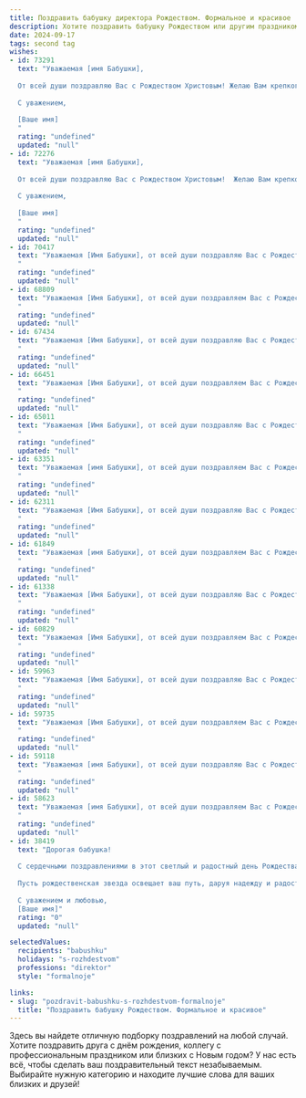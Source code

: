 ```yaml
---
title: Поздравить бабушку директора Рождеством. Формальное и красивое
description: Хотите поздравить бабушку Рождеством или другим праздником? Наш ИИ создаст незабываемое поздравление, а вы обязательно выделитесь среди других.  
date: 2024-09-17
tags: second tag
wishes:
- id: 73291
  text: "Уважаемая [имя Бабушки],
  
  От всей души поздравляю Вас с Рождеством Христовым! Желаю Вам крепкого здоровья, душевного тепла и светлых праздничных дней в кругу любимых людей. Пусть этот праздник принесет в Ваш дом мир, радость и благополучие.
  
  С уважением,
  
  [Ваше имя]
  "
  rating: "undefined"
  updated: "null"
- id: 72276
  text: "Уважаемая [имя Бабушки],
  
  От всей души поздравляю Вас с Рождеством Христовым!  Желаю Вам крепкого здоровья, душевного тепла, семейного благополучия и  радости в новом году. Пусть праздничная атмосфера Рождества принесет Вам мир и спокойствие.
  
  С уважением,
  
  [Ваше имя]
  "
  rating: "undefined"
  updated: "null"
- id: 70417
  text: "Уважаемая [Имя Бабушки], от всей души поздравляю Вас с Рождеством! Желаю Вам крепкого здоровья, душевного тепла, семейного благополучия и Божьей милости. Пусть праздничные дни наполнятся радостью и светлыми моментами. Счастливого Рождества!
  "
  rating: "undefined"
  updated: "null"
- id: 68809
  text: "Уважаемая [Имя Бабушки], от всей души поздравляем Вас с Рождеством Христовым! Желаем Вам крепкого здоровья, душевного спокойствия и благополучия в Новом году. Пусть этот светлый праздник принесет в Вашу жизнь мир, любовь и радость!
  "
  rating: "undefined"
  updated: "null"
- id: 67434
  text: "Уважаемая [Имя Бабушки], от всей души поздравляю Вас с Рождеством Христовым! Желаю Вам крепкого здоровья, благополучия, мира и добра в Вашем доме. Пусть этот светлый праздник принесет Вам радость, тепло и уют, а Новый год будет полон надежд и успехов.
  "
  rating: "undefined"
  updated: "null"
- id: 66451
  text: "Уважаемая [Имя Бабушки], от всей души поздравляем Вас с Рождеством Христовым! Желаем Вам крепкого здоровья, душевного тепла, благополучия и радости в новом году. Пусть этот праздник станет для Вас временем семейного счастья и исполнения всех желаний.
  "
  rating: "undefined"
  updated: "null"
- id: 65011
  text: "Уважаемая [Имя Бабушки], от всей души поздравляю Вас с Рождеством Христовым! Желаю Вам крепкого здоровья, душевного тепла, семейного благополучия и исполнения всех Ваших желаний! Пусть этот светлый праздник принесет в Ваш дом мир, радость и любовь!
  "
  rating: "undefined"
  updated: "null"
- id: 63351
  text: "Уважаемая [имя Бабушки], от всей души поздравляем Вас с Рождеством Христовым! Желаем Вам крепкого здоровья, душевного тепла, благополучия и светлых праздников в кругу близких. Пусть Рождество принесет в Ваш дом мир, радость и исполнение всех желаний!
  "
  rating: "undefined"
  updated: "null"
- id: 62311
  text: "Уважаемая [Имя Бабушки], от всей души поздравляю Вас с Рождеством Христовым! Пусть этот светлый праздник наполнит Ваш дом радостью, теплом и любовью близких. Желаю Вам крепкого здоровья, благополучия и долгих лет жизни. Пусть каждый день будет наполнен смыслом, а все Ваши начинания окажутся успешными.
  "
  rating: "undefined"
  updated: "null"
- id: 61849
  text: "Уважаемая [имя Бабушки], от всей души поздравляем Вас с Рождеством Христовым! Желаем Вам крепкого здоровья, душевного тепла, мирного неба над головой и благополучия в новом году. Пусть в Вашем доме всегда царит радость и улыбки близких!
  "
  rating: "undefined"
  updated: "null"
- id: 61338
  text: "Уважаемая [Имя Бабушки], от всей души поздравляю Вас с Рождеством Христовым! Желаю Вам крепкого здоровья, душевного тепла, благополучия и исполнения всех желаний. Пусть в Вашем доме царит мир, любовь и радость. Счастливого Рождества!
  "
  rating: "undefined"
  updated: "null"
- id: 60829
  text: "Уважаемая [Имя Бабушки], от всей души поздравляем Вас с Рождеством! Желаем Вам крепкого здоровья, душевного тепла, благополучия и радости в кругу близких. Пусть этот светлый праздник наполнит Ваш дом уютом и добром.
  "
  rating: "undefined"
  updated: "null"
- id: 59963
  text: "Уважаемая [Имя Бабушки], от всей души поздравляю Вас с Рождеством! Желаю Вам крепкого здоровья, семейного благополучия и мирного неба над головой. Пусть этот светлый праздник принесет Вам радость, тепло и уют в Ваш дом.
  "
  rating: "undefined"
  updated: "null"
- id: 59735
  text: "Уважаемая [Имя Бабушки], от всей души поздравляем Вас с Рождеством Христовым! Желаем Вам крепкого здоровья, мира и благополучия, а также исполнения всех Ваших желаний. Пусть этот светлый праздник наполнит Ваш дом радостью, теплом и любовью близких!
  "
  rating: "undefined"
  updated: "null"
- id: 59118
  text: "Уважаемая [имя Бабушки], от всей души поздравляю Вас с Рождеством Христовым! Желаю Вам крепкого здоровья, душевного тепла, благополучия и мирного неба над головой. Пусть в Вашей жизни всегда царит радость, любовь и Божья благодать.
  "
  rating: "undefined"
  updated: "null"
- id: 58623
  text: "Уважаемая [имя Бабушки], от всей души поздравляем Вас с Рождеством! Желаем Вам крепкого здоровья, семейного благополучия, радости и мира в душе. Пусть Рождественские чудеса наполнят Вашу жизнь теплом и светом!
  "
  rating: "undefined"
  updated: "null"
- id: 38419
  text: "Дорогая бабушка!
  
  С сердечными поздравлениями в этот светлый и радостный день Рождества! Пусть этот праздник принесет вам множество счастья, любви и тепла. Вы — наша опора и вдохновение, и я искренне желаю вам здоровья, благополучия и исполнения всех ваших заветных желаний.
  
  Пусть рождественская звезда освещает ваш путь, даруя надежду и радость. Спасибо вам за вашу мудрость, заботу и безграничную любовь.
  
  С уважением и любовью,
  [Ваше имя]"
  rating: "0"
  updated: "null"

selectedValues:
  recipients: "babushku"
  holidays: "s-rozhdestvom"
  professions: "direktor"
  style: "formalnoje"

links:
- slug: "pozdravit-babushku-s-rozhdestvom-formalnoje"
  title: "Поздравить бабушку Рождеством. Формальное и красивое"
---
```


Здесь вы найдете отличную подборку поздравлений на любой случай. 
Хотите поздравить друга с днём рождения, коллегу с профессиональным праздником или близких с Новым годом? У нас есть всё, чтобы сделать ваш поздравительный текст незабываемым. Выбирайте нужную категорию и находите лучшие слова для ваших близких и друзей!

